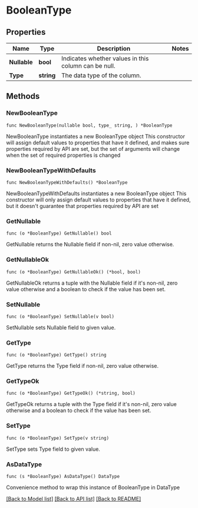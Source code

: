 # BooleanType

## Properties

Name | Type | Description | Notes
------------ | ------------- | ------------- | -------------
**Nullable** | **bool** | Indicates whether values in this column can be null. | 
**Type** | **string** | The data type of the column. | 

## Methods

### NewBooleanType

`func NewBooleanType(nullable bool, type_ string, ) *BooleanType`

NewBooleanType instantiates a new BooleanType object
This constructor will assign default values to properties that have it defined,
and makes sure properties required by API are set, but the set of arguments
will change when the set of required properties is changed

### NewBooleanTypeWithDefaults

`func NewBooleanTypeWithDefaults() *BooleanType`

NewBooleanTypeWithDefaults instantiates a new BooleanType object
This constructor will only assign default values to properties that have it defined,
but it doesn't guarantee that properties required by API are set

### GetNullable

`func (o *BooleanType) GetNullable() bool`

GetNullable returns the Nullable field if non-nil, zero value otherwise.

### GetNullableOk

`func (o *BooleanType) GetNullableOk() (*bool, bool)`

GetNullableOk returns a tuple with the Nullable field if it's non-nil, zero value otherwise
and a boolean to check if the value has been set.

### SetNullable

`func (o *BooleanType) SetNullable(v bool)`

SetNullable sets Nullable field to given value.


### GetType

`func (o *BooleanType) GetType() string`

GetType returns the Type field if non-nil, zero value otherwise.

### GetTypeOk

`func (o *BooleanType) GetTypeOk() (*string, bool)`

GetTypeOk returns a tuple with the Type field if it's non-nil, zero value otherwise
and a boolean to check if the value has been set.

### SetType

`func (o *BooleanType) SetType(v string)`

SetType sets Type field to given value.



### AsDataType

`func (s *BooleanType) AsDataType() DataType`

Convenience method to wrap this instance of BooleanType in DataType

[[Back to Model list]](../README.md#documentation-for-models) [[Back to API list]](../README.md#documentation-for-api-endpoints) [[Back to README]](../README.md)



